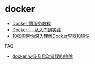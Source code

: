 docker
=====
- [Docker 微服务教程](http://www.ruanyifeng.com/blog/2018/02/docker-wordpress-tutorial.html)
- [Docker — 从入门到实践](https://yeasy.gitbooks.io/docker_practice/content/)
- [10张图带你深入理解Docker容器和镜像](http://dockone.io/article/783)


FAQ
- [docker 安装及启动错误的排除](https://my.oschina.net/sallency/blog/3005452)